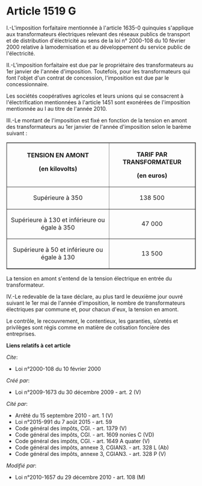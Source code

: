 # Article 1519 G

I.-L'imposition forfaitaire mentionnée à l'article 1635-0 quinquies s'applique aux transformateurs électriques relevant des
réseaux publics de transport et de distribution d'électricité au sens de la loi n° 2000-108 du 10 février 2000 relative à
lamodernisation et au développement du service public de l'électricité. 

II.-L'imposition forfaitaire est due par le propriétaire des transformateurs au 1er janvier de l'année d'imposition.
Toutefois, pour les transformateurs qui font l'objet d'un contrat de concession, l'imposition est due par le
concessionnaire. 

Les sociétés coopératives agricoles et leurs unions qui se consacrent à l'électrification mentionnées à l'article 1451 sont
exonérées de l'imposition mentionnée au I au titre de l'année 2010. 

III.-Le montant de l'imposition est fixé en fonction de la tension en amont des transformateurs au 1er janvier de l'année
d'imposition selon le barème suivant : 

<table border="1">
  <tbody>
    <tr>
      <th>TENSION EN AMONT 

(en kilovolts) 

</th>
      <th>

TARIF PAR TRANSFORMATEUR 

(en euros) 

</th>
    </tr>
    <tr>
      <td align="center">

Supérieure à 350 

</td>
      <td align="center">

138 500 

</td>
    </tr>
    <tr>
      <td align="center">

Supérieure à 130 et inférieure ou égale à 350 

</td>
      <td align="center">

47 000 

</td>
    </tr>
    <tr>
      <td align="center">

Supérieure à 50 et inférieure ou égale à 130 

</td>
      <td align="center">

13 500 

</td>
    </tr>
  </tbody>
</table>

La tension en amont s'entend de la tension électrique en entrée du transformateur. 

IV.-Le redevable de la taxe déclare, au plus tard le deuxième jour ouvré suivant le 1er mai de l'année d'imposition, le
nombre de transformateurs électriques par commune et, pour chacun d'eux, la tension en amont. 

Le contrôle, le recouvrement, le contentieux, les garanties, sûretés et privilèges sont régis comme en matière de cotisation
foncière des entreprises.

**Liens relatifs à cet article**

_Cite_:

  - Loi n°2000-108 du 10 février 2000

_Créé par_:

  - Loi n°2009-1673 du 30 décembre 2009 - art. 2 (V)

_Cité par_:

  - Arrêté du 15 septembre 2010 - art. 1 (V)
  - Loi n°2015-991 du 7 août 2015 - art. 59
  - Code général des impôts, CGI. - art. 1379 (V)
  - Code général des impôts, CGI. - art. 1609 nonies C (VD)
  - Code général des impôts, CGI. - art. 1649 A quater (V)
  - Code général des impôts, annexe 3, CGIAN3. - art. 328 L (Ab)
  - Code général des impôts, annexe 3, CGIAN3. - art. 328 P (V)

_Modifié par_:

  - Loi n°2010-1657 du 29 décembre 2010 - art. 108 (M)
